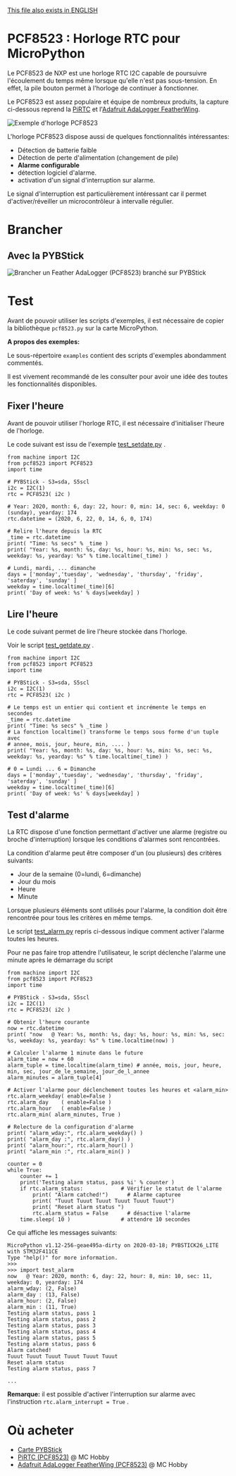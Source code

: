 [This file also exists in ENGLISH](readme_ENG.md)

# PCF8523 : Horloge RTC pour MicroPython

Le PCF8523 de NXP est une horloge RTC I2C capable de poursuivre l'écoulement du temps même lorsque qu'elle n'est pas sous-tension. En effet, la pile bouton permet à l'horloge de continuer à fonctionner.

Le PCF8523 est assez populaire et équipe de nombreux produits, la capture ci-dessous reprend la [PiRTC](https://shop.mchobby.be/fr/pi-extensions/1148-pirtc-pcf8523-real-time-clock-for-raspberry-pi-3232100011489-adafruit.html) et l'[Adafruit AdaLogger FeatherWing](https://shop.mchobby.be/fr/feather-adafruit/1056-adalogger-featherwing-rtc-pcf8523-microsd-3232100010567-adafruit.html).

![Exemple d'horloge PCF8523](docs/_static/pcf8523_sample.jpg)

L'horloge PCF8523 dispose aussi de quelques fonctionnalités intéressantes:
* Détection de batterie faible
* Détection de perte d'alimentation (changement de pile)
* __Alarme configurable__
* détection logiciel d'alarme.
* activation d'un signal d'interruption sur alarme.

Le signal d'interruption est particulièrement intéressant car il permet d'activer/réveiller un microcontrôleur à intervalle régulier.

# Brancher

## Avec la PYBStick

![Brancher un Feather AdaLogger (PCF8523) branché sur PYBStick](docs/_static/pcf8523-to-pybstick.jpg)

# Test

Avant de pouvoir utiliser les scripts d'exemples, il est nécessaire de copier la bibliothèque `pcf8523.py` sur la carte MicroPython.

__A propos des exemples:__

Le sous-répertoire `examples` contient des scripts d'exemples abondamment commentés.

Il est vivement recommandé de les consulter pour avoir une idée des toutes les fonctionnalités disponibles.

## Fixer l'heure

Avant de pouvoir utiliser l'horloge RTC, il est nécessaire d'initialiser l'heure de l'horloge.

Le code suivant est issu de l'exemple [test_setdate.py](examples/test_setdate.py) .

```
from machine import I2C
from pcf8523 import PCF8523
import time

# PYBStick - S3=sda, S5scl
i2c = I2C(1)
rtc = PCF8523( i2c )

# Year: 2020, month: 6, day: 22, hour: 0, min: 14, sec: 6, weekday: 0 (sunday), yearday: 174
rtc.datetime = (2020, 6, 22, 0, 14, 6, 0, 174)

# Relire l'heure depuis la RTC
_time = rtc.datetime
print( "Time: %s secs" % _time )
print( "Year: %s, month: %s, day: %s, hour: %s, min: %s, sec: %s, weekday: %s, yearday: %s" % time.localtime(_time) )

# Lundi, mardi, ... dimanche
days = ['monday','tuesday', 'wednesday', 'thursday', 'friday', 'saterday', 'sunday' ]
weekday = time.localtime(_time)[6]
print( 'Day of week: %s' % days[weekday] )
```

## Lire l'heure

Le code suivant permet de lire l'heure stockée dans l'horloge.

Voir le script [test_getdate.py](examples/test_getdate.py) .

```
from machine import I2C
from pcf8523 import PCF8523
import time

# PYBStick - S3=sda, S5scl
i2c = I2C(1)
rtc = PCF8523( i2c )

# Le temps est un entier qui contient et incrémente le temps en secondes
_time = rtc.datetime
print( "Time: %s secs" % _time )
# La fonction localtime() transforme le temps sous forme d'un tuple avec
# annee, mois, jour, heure, min, .... )
print( "Year: %s, month: %s, day: %s, hour: %s, min: %s, sec: %s, weekday: %s, yearday: %s" % time.localtime(_time) )

# 0 = Lundi ... 6 = Dimanche
days = ['monday','tuesday', 'wednesday', 'thursday', 'friday', 'saterday', 'sunday' ]
weekday = time.localtime(_time)[6]
print( 'Day of week: %s' % days[weekday] )
```

## Test d'alarme

La RTC dispose d'une fonction permettant d'activer une alarme (registre ou broche d'interruption)
lorsque les conditions d'alarmes sont rencontrées.

La condition d'alarme peut être composer d'un (ou plusieurs) des critères suivants:
* Jour de la semaine (0=lundi, 6=dimanche)
* Jour du mois
* Heure
* Minute

Lorsque plusieurs éléments sont utilisés pour l'alarme, la condition doit être rencontrée pour tous les critères en même temps.

Le script [test_alarm.py](examples/test_alarm.py) repris ci-dessous indique comment activer l'alarme toutes les heures.

Pour ne pas faire trop attendre l'utilisateur, le script déclenche l'alarme une minute après le démarrage du script
```
from machine import I2C
from pcf8523 import PCF8523
import time

# PYBStick - S3=sda, S5scl
i2c = I2C(1)
rtc = PCF8523( i2c )

# Obtenir l'heure courante
now = rtc.datetime
print( "now   @ Year: %s, month: %s, day: %s, hour: %s, min: %s, sec: %s, weekday: %s, yearday: %s" % time.localtime(now) )

# Calculer l'alarme 1 minute dans le future
alarm_time = now + 60
alarm_tuple = time.localtime(alarm_time) # année, mois, jour, heure, min, sec, jour_de_le_semaine, jour_de_l_annee
alarm_minutes = alarm_tuple[4]

# Activer l'alarme pour déclenchement toutes les heures et <alarm_min>
rtc.alarm_weekday( enable=False )
rtc.alarm_day    ( enable=False )
rtc.alarm_hour   ( enable=False )
rtc.alarm_min( alarm_minutes, True )

# Relecture de la configuration d'alarme
print( "alarm_wday:", rtc.alarm_weekday() )
print( "alarm_day :", rtc.alarm_day() )
print( "alarm_hour:", rtc.alarm_hour() )
print( "alarm_min :", rtc.alarm_min() )

counter = 0
while True:
	counter += 1
	print('Testing alarm status, pass %i' % counter )
	if rtc.alarm_status:            # Vérifier le statut de l'alarme
		print( "Alarm catched!")      # Alarme capturee
		print( "Tuuut Tuuut Tuuut Tuuut Tuuut Tuuut")
		print( "Reset alarm status ")
		rtc.alarm_status = False      # désactive l'alarme
	time.sleep( 10 )                # attendre 10 secondes
```

Ce qui affiche les messages suivants:

```
MicroPython v1.12-256-geae495a-dirty on 2020-03-18; PYBSTICK26_LITE with STM32F411CE
Type "help()" for more information.
>>>
>>> import test_alarm
now   @ Year: 2020, month: 6, day: 22, hour: 8, min: 10, sec: 11, weekday: 0, yearday: 174
alarm_wday: (2, False)
alarm_day : (13, False)
alarm_hour: (2, False)
alarm_min : (11, True)
Testing alarm status, pass 1
Testing alarm status, pass 2
Testing alarm status, pass 3
Testing alarm status, pass 4
Testing alarm status, pass 5
Testing alarm status, pass 6
Alarm catched!
Tuuut Tuuut Tuuut Tuuut Tuuut Tuuut
Reset alarm status
Testing alarm status, pass 7

...
```

__Remarque:__ il est possible d'activer l'interruption sur alarme avec l'instruction `rtc.alarm_interrupt = True` .

# Où acheter
* [Carte PYBStick](https://shop.mchobby.be/fr/recherche?controller=search&orderby=position&orderway=desc&search_query=pybstick&submit_search=)
* [PiRTC (PCF8523)](https://shop.mchobby.be/fr/pi-extensions/1148-pirtc-pcf8523-real-time-clock-for-raspberry-pi-3232100011489-adafruit.html) @ MC Hobby
* [Adafruit AdaLogger FeatherWing (PCF8523)](https://shop.mchobby.be/fr/feather-adafruit/1056-adalogger-featherwing-rtc-pcf8523-microsd-3232100010567-adafruit.html) @ MC Hobby
